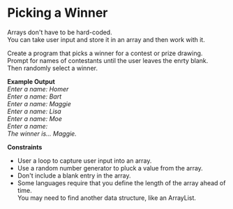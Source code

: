 # Picking a Winner

Arrays don't have to be hard-coded.  
You can take user input and store it in an array and then work with it.

Create a program that picks a winner for a contest or prize drawing.  
Prompt for names of contestants until the user leaves the enrty blank.  
Then randomly select a winner.

**Example Output**  
*Enter a name: Homer*  
*Enter a name: Bart*  
*Enter a name: Maggie*  
*Enter a name: Lisa*  
*Enter a name: Moe*  
*Enter a name:*  
*The winner is... Maggie.*

**Constraints**
- User a loop to capture user input into an array.
- Use a random number generator to pluck a value from the array.
- Don't include a blank entry in the array.
- Some languages require that you define the length of the array ahead of time.  
  You may need to find another data structure, like an ArrayList.